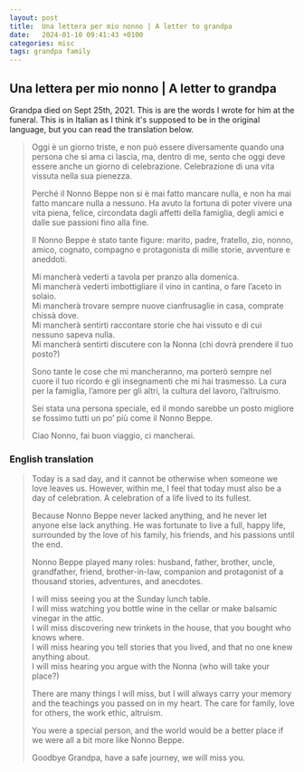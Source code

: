 ```yaml
---
layout: post
title:  Una lettera per mio nonno | A letter to grandpa
date:   2024-01-10 09:41:43 +0100
categories: misc
tags: grandpa family
---
```


## Una lettera per mio nonno | A letter to grandpa

Grandpa died on Sept 25th, 2021. This is are the words I wrote for him at the funeral. This is in Italian as I think it's supposed to be in the original language, but you can read the translation below.

> Oggi è un giorno triste, e non può essere diversamente quando una persona che si ama ci lascia, ma, dentro di me, sento che oggi deve essere anche un giorno di celebrazione. Celebrazione di una vita vissuta nella sua pienezza.
>
> Perché il Nonno Beppe non si è mai fatto mancare nulla, e non ha mai fatto mancare nulla a nessuno. Ha avuto la fortuna di poter vivere una vita piena, felice, circondata dagli affetti della famiglia, degli amici e dalle sue passioni fino alla fine.
>
> Il Nonno Beppe è stato tante figure: marito, padre, fratello, zio, nonno, amico, cognato, compagno e protagonista di mille storie, avventure e aneddoti.
>
>Mi mancherà vederti a tavola per pranzo alla domenica.  
>Mi mancherà vederti imbottigliare il vino in cantina, o fare l’aceto in solaio.  
>Mi mancherà trovare sempre nuove cianfrusaglie in casa, comprate chissà dove.  
>Mi mancherà sentirti raccontare storie che hai vissuto e di cui nessuno sapeva nulla.  
>Mi mancherà sentirti discutere con la Nonna (chi dovrà prendere il tuo posto?)
>
>Sono tante le cose che mi mancheranno, ma porterò sempre nel cuore il tuo ricordo e gli insegnamenti che mi hai trasmesso. La cura per la famiglia, l’amore per gli altri, la cultura del lavoro, l’altruismo.
>
>Sei stata una persona speciale, ed il mondo sarebbe un posto migliore se fossimo tutti un po’ più come il Nonno Beppe.
>
>Ciao Nonno, fai buon viaggio, ci mancherai.

### English translation

> Today is a sad day, and it cannot be otherwise when someone we love leaves us. However, within me, I feel that today must also be a day of celebration. A celebration of a life lived to its fullest.
>
>Because Nonno Beppe never lacked anything, and he never let anyone else lack anything. He was fortunate to live a full, happy life, surrounded by the love of his family, his friends, and his passions until the end.
>
>Nonno Beppe played many roles: husband, father, brother, uncle, grandfather, friend, brother-in-law, companion and protagonist of a thousand stories, adventures, and anecdotes.
>
>I will miss seeing you at the Sunday lunch table.  
>I will miss watching you bottle wine in the cellar or make balsamic vinegar in the attic.  
>I will miss discovering new trinkets in the house, that you bought who knows where.  
>I will miss hearing you tell stories that you lived, and that no one knew anything about.  
>I will miss hearing you argue with the Nonna (who will take your place?)
>
>There are many things I will miss, but I will always carry your memory and the teachings you passed on in my heart. The care for family, love for others, the work ethic, altruism.
>
>You were a special person, and the world would be a better place if we were all a bit more like Nonno Beppe.
>
>Goodbye Grandpa, have a safe journey, we will miss you.